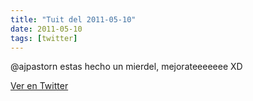 ```yaml
---
title: "Tuit del 2011-05-10"
date: 2011-05-10
tags: [twitter]
---
```


@ajpastorn estas hecho un mierdel, mejorateeeeeee XD



[Ver en Twitter](https://twitter.com/i/web/status/67917393065816064)
